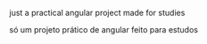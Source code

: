 just a practical angular project made for studies

só um projeto prático de angular feito para estudos